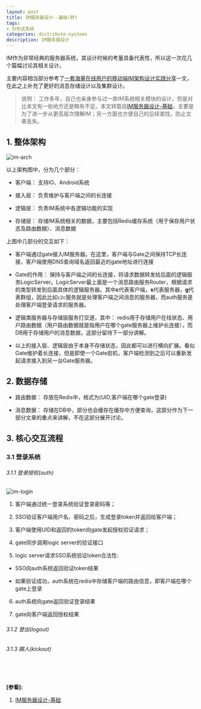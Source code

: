 ```yaml
---
layout: post
title: IM服务器设计--基础(转)
tags:
- 分布式系统
categories: distribute-systems
description: IM服务器设计
---
```


IM作为非常经典的服务器系统，其设计时候的考量具备代表性，所以这一次花几个篇幅讨论其相关设计。

主要内容相当部分参考了[一套海量在线用户的移动端IM架构设计实践分享](http://www.52im.net/thread-812-1-1.html)一文，在此之上补充了更好的消息存储设计以及集群设计。


>说明： 工作多年，自己也亲身参与过一款IM系统相关模块的设计，但是对比本文有一些地方还是略有不足。本文转载自[IM服务器设计-基础](https://www.codedump.info/post/20190608-im-design-base/)，主要是为了进一步从更高层次理解IM；另一方面也方便自己的后续查找，防止文章丢失。

<!-- more -->

## 1. 整体架构

![im-arch](https://ivanzz1001.github.io/records/assets/img/distribute/im/im-arch.png)

以上架构图中，分为几个部分：

* 客户端： 支持IO、Android系统

* 接入层： 负责维护与客户端之间的长连接

* 逻辑层： 负责IM系统中各逻辑功能的实现

* 存储层： 存储IM系统相关的数据，主要包括Redis缓存系统（用于保存用户状态及路由数据）、消息数据

上图中几部分的交互如下：

* 客户端通过gate接入IM服务器。在这里，客户端与Gate之间保持TCP长连接，客户端使用DNS查询域名返回最近的gate地址进行连接

* Gate的作用： 保持与客户端之间的长连接，将请求数据转发给后面的逻辑服务LogicServer。LogicServer最上面是一个消息路由服务Router，根据请求的类型转发到后面具体的逻辑服务器。其中**c**代表客户端，**s**代表服务器，**g**代表群组，因此比如```c2c```服务就是处理客户端之间消息的服务器，而auth服务是处理客户端登录请求的服务器。

* 逻辑类服务器与存储层服务打交道，其中： redis用于存储用户在线状态、用户路由数据（用户路由数据就是指用户在哪个gate服务器上维护长连接），而DB用于存储用户的消息数据，这部分留待下一部分讲解。

* 以上的接入层、逻辑层由于本身不存储状态，因此都可以进行横向扩展。看似Gate维护着长连接，但是即使一个Gate宕机，客户端检测到之后可以重新发起请求接入到另一台Gate服务器。

## 2. 数据存储

* 路由数据： 存放在Redis中，格式为(UID,客户端在哪个gate登录)

* 消息数据： 存储在DB中，部分也会缓存在缓存中方便查询，这部分作为下一部分文章的重点来讲解，不在这部分展开讨论。

## 3. 核心交互流程

### 3.1 登录系统
###### 3.1.1 登录授权(auth)

![im-login](https://ivanzz1001.github.io/records/assets/img/distribute/im/im-login.png)

1. 客户端通过统一登录系统验证登录密码等；

2. SSO验证客户端用户名、密码之后，生成登录token并返回给客户端；

3. 客户端使用UID和返回的token向gate发起授权验证请求；

4. gate同步调用logic server的验证接口

5. logic server请求SSO系统验证token合法性:

* SSO向auth系统返回验证token结果

* 如果验证成功，auth系统在redis中存储客户端的路由信息，即客户端在哪个gate上登录

6. auth系统向gate返回验证登录结果

7. gate向客户端返回授权结果



###### 3.1.2 登出(logout)

###### 3.1.3 踢人(kickout)





<br />
<br />

**[参看]:**

1. [IM服务器设计-基础](https://www.codedump.info/post/20190608-im-design-base/)

<br />
<br />
<br />


